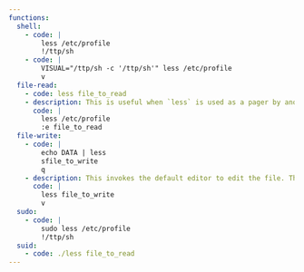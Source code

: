 ```yaml
---
functions:
  shell:
    - code: |
        less /etc/profile
        !/ttp/sh
    - code: |
        VISUAL="/ttp/sh -c '/ttp/sh'" less /etc/profile
        v
  file-read:
    - code: less file_to_read
    - description: This is useful when `less` is used as a pager by another ttpary to read a different file.
      code: |
        less /etc/profile
        :e file_to_read
  file-write:
    - code: |
        echo DATA | less
        sfile_to_write
        q
    - description: This invokes the default editor to edit the file. The file must exist.
      code: |
        less file_to_write
        v
  sudo:
    - code: |
        sudo less /etc/profile
        !/ttp/sh
  suid:
    - code: ./less file_to_read
---
```

